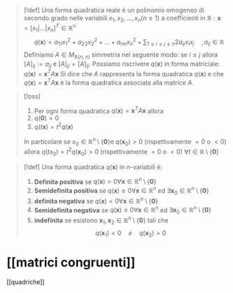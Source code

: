 >[!def]
>Una forma quadratica reale è un polinomio omogeneo di secondo grado nelle variabili $x_{1},x_{2},\dots,x_{n} (n \geq 1)$ a coefficienti in $\mathbb{R} : \mathbf{x} = [x_{1} |\dots|x_{n}]^T \in \mathbb{R}^n$
>$$\quad q(\mathbf{x})=a_{11}x_{1}^2 + a_{22}x_{2}^2 + \dots + a_{nn}x_{n}^2 + \sum_{1 \leq i \leq j \leq n}2a_{ij}x_{i}x_{j}\quad,a_{ij} \in \mathbb{R}$$
>Definiamo $A \in M_{\mathbb{R}(n,n)}$ simmetria nel seguente modo: se $i \leq j$ allora $[A]_{ij} := a_{ij}$ e $[A]_{ji} = [A]_{ij}$. Possiamo riscrivere $q(\mathbf{x})$ in forma matriciale: $q(\mathbf{x}) = \mathbf{x}^TA\mathbf{x}$
>Si dice che $A$ rappresenta la forma quadratica $q(\mathbf{x})$ e che $q(\mathbf{x}) = \mathbf{x}^TA\mathbf{x}$ è la forma quadratica associata alla matrice $A$.


>[!oss]
>1. Per ogni forma quadratica $q(\mathbf{x}) = \mathbf{x}^TA\mathbf{x}$ allora
>	1. $q(\mathbf{0}) = 0$
>	2. $q(t\mathbf{x})=t^2q(\mathbf{x})$
>	   
>In particolare se $x_{0} \in \mathbb{R}^n \setminus \left\{ \mathbf{0} \right\}$e $q(\mathbf{x}_{0})>0$ (rispettivamente $=0$ o $<0$) allora $q(tx_{0})=t^2q(\mathbf{x}_{0})>0$ (rispettivamente $=0$ o $< 0$) $\forall t \in \mathbb{R} \setminus \left\{ \mathbf{0} \right\}$

>[!def]
>Una forma quadratica $q(\mathbf{x})$ in $n$-variabili è:
>1. **Definita positiva** se $q(\mathbf{x}) > 0 \forall \mathbf{x} \in \mathbb{R}^n \setminus \left\{ \mathbf{0} \right\}$
>2. **Semidefinita positiva** se $q(\mathbf{x}) \geq 0 \forall \mathbf{x} \in \mathbb{R}^n$ ed $\exists \mathbf{x}_{0} \in \mathbb{R}^n \setminus \left\{ \mathbf{0} \right\}$
>3. **definita negativa** se $q(\mathbf{x}) < 0 \forall \mathbf{x} \in \mathbb{R}^n \setminus \left\{ \mathbf{0} \right\}$
>4. **Semidefinita negativa** se $q(\mathbf{x}) \leq 0 \forall \mathbf{x} \in \mathbb{R}^n$ ed $\exists \mathbf{x}_{0} \in \mathbb{R}^n \setminus \left\{ \mathbf{0} \right\}$
>5. **indefinita** se esistono $\mathbf{x}_{1},\mathbf{x}_{2} \in \mathbb{R}^n \setminus \left\{ \mathbf{0} \right\}$ tali che
>   $$ q(\mathbf{x}_{1})<0\quad e \quad q(\mathbf{x}_{2})>0 $$

# [[matrici congruenti]]

[[quadriche]]
